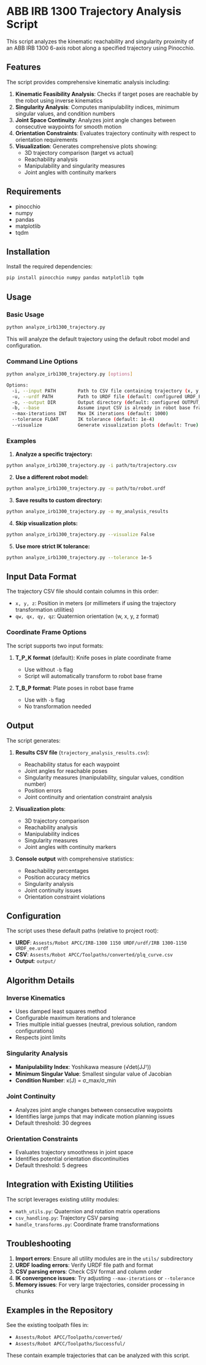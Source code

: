 # ABB IRB 1300 Trajectory Analysis Script

This script analyzes the kinematic reachability and singularity proximity of an ABB IRB 1300 6-axis robot along a specified trajectory using Pinocchio.

## Features

The script provides comprehensive kinematic analysis including:

1. **Kinematic Feasibility Analysis**: Checks if target poses are reachable by the robot using inverse kinematics
2. **Singularity Analysis**: Computes manipulability indices, minimum singular values, and condition numbers
3. **Joint Space Continuity**: Analyzes joint angle changes between consecutive waypoints for smooth motion
4. **Orientation Constraints**: Evaluates trajectory continuity with respect to orientation requirements
5. **Visualization**: Generates comprehensive plots showing:
   - 3D trajectory comparison (target vs actual)
   - Reachability analysis
   - Manipulability and singularity measures
   - Joint angles with continuity markers

## Requirements

- pinocchio
- numpy
- pandas
- matplotlib
- tqdm

## Installation

Install the required dependencies:

```bash
pip install pinocchio numpy pandas matplotlib tqdm
```

## Usage

### Basic Usage

```bash
python analyze_irb1300_trajectory.py
```

This will analyze the default trajectory using the default robot model and configuration.

### Command Line Options

```bash
python analyze_irb1300_trajectory.py [options]

Options:
  -i, --input PATH        Path to CSV file containing trajectory (x, y, z, qw, qx, qy, qz)
  -u, --urdf PATH         Path to URDF file (default: configured URDF_PATH)
  -o, --output DIR        Output directory (default: configured OUTPUT_DIR)
  -b, --base              Assume input CSV is already in robot base frame
  --max-iterations INT    Max IK iterations (default: 1000)
  --tolerance FLOAT       IK tolerance (default: 1e-4)
  --visualize             Generate visualization plots (default: True)
```

### Examples

1. **Analyze a specific trajectory:**
```bash
python analyze_irb1300_trajectory.py -i path/to/trajectory.csv
```

2. **Use a different robot model:**
```bash
python analyze_irb1300_trajectory.py -u path/to/robot.urdf
```

3. **Save results to custom directory:**
```bash
python analyze_irb1300_trajectory.py -o my_analysis_results
```

4. **Skip visualization plots:**
```bash
python analyze_irb1300_trajectory.py --visualize False
```

5. **Use more strict IK tolerance:**
```bash
python analyze_irb1300_trajectory.py --tolerance 1e-5
```

## Input Data Format

The trajectory CSV file should contain columns in this order:
- `x, y, z`: Position in meters (or millimeters if using the trajectory transformation utilities)
- `qw, qx, qy, qz`: Quaternion orientation (w, x, y, z format)

### Coordinate Frame Options

The script supports two input formats:

1. **T_P_K format** (default): Knife poses in plate coordinate frame
   - Use without `-b` flag
   - Script will automatically transform to robot base frame

2. **T_B_P format**: Plate poses in robot base frame
   - Use with `-b` flag
   - No transformation needed

## Output

The script generates:

1. **Results CSV file** (`trajectory_analysis_results.csv`):
   - Reachability status for each waypoint
   - Joint angles for reachable poses
   - Singularity measures (manipulability, singular values, condition number)
   - Position errors
   - Joint continuity and orientation constraint analysis

2. **Visualization plots**:
   - 3D trajectory comparison
   - Reachability analysis
   - Manipulability indices
   - Singularity measures
   - Joint angles with continuity markers

3. **Console output** with comprehensive statistics:
   - Reachability percentages
   - Position accuracy metrics
   - Singularity analysis
   - Joint continuity issues
   - Orientation constraint violations

## Configuration

The script uses these default paths (relative to project root):

- **URDF**: `Assests/Robot APCC/IRB-1300 1150 URDF/urdf/IRB 1300-1150 URDF_ee.urdf`
- **CSV**: `Assests/Robot APCC/Toolpaths/converted/plq_curve.csv`
- **Output**: `output/`

## Algorithm Details

### Inverse Kinematics
- Uses damped least squares method
- Configurable maximum iterations and tolerance
- Tries multiple initial guesses (neutral, previous solution, random configurations)
- Respects joint limits

### Singularity Analysis
- **Manipulability Index**: Yoshikawa measure (√det(JJᵀ))
- **Minimum Singular Value**: Smallest singular value of Jacobian
- **Condition Number**: κ(J) = σ_max/σ_min

### Joint Continuity
- Analyzes joint angle changes between consecutive waypoints
- Identifies large jumps that may indicate motion planning issues
- Default threshold: 30 degrees

### Orientation Constraints
- Evaluates trajectory smoothness in joint space
- Identifies potential orientation discontinuities
- Default threshold: 5 degrees

## Integration with Existing Utilities

The script leverages existing utility modules:

- `math_utils.py`: Quaternion and rotation matrix operations
- `csv_handling.py`: Trajectory CSV parsing
- `handle_transforms.py`: Coordinate frame transformations

## Troubleshooting

1. **Import errors**: Ensure all utility modules are in the `utils/` subdirectory
2. **URDF loading errors**: Verify URDF file path and format
3. **CSV parsing errors**: Check CSV format and column order
4. **IK convergence issues**: Try adjusting `--max-iterations` or `--tolerance`
5. **Memory issues**: For very large trajectories, consider processing in chunks

## Examples in the Repository

See the existing toolpath files in:
- `Assests/Robot APCC/Toolpaths/converted/`
- `Assests/Robot APCC/Toolpaths/Successful/`

These contain example trajectories that can be analyzed with this script.
